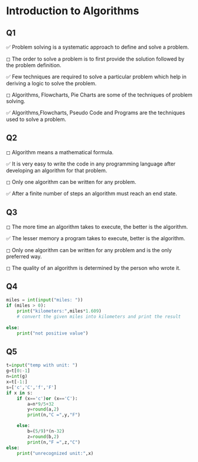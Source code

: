 # Introduction to Algorithms






## Q1

✅ Problem solving is a systematic approach to define and solve a problem.

◻︎ The order to solve a problem is to first provide the solution followed by the problem definition.

✅ Few techniques are required to solve a particular problem which help in deriving a logic to solve the problem.

◻︎ Algorithms, Flowcharts, Pie Charts are some of the techniques of problem solving.

✅ Algorithms,Flowcharts, Pseudo Code and Programs are the techniques used to solve a problem.

## Q2

◻︎ Algorithm means a mathematical formula.

✅ It is very easy to write the code in any programming language after developing an algorithm for that problem.

◻︎ Only one algorithm can be written for any problem.

✅ After a finite number of steps an algorithm must reach an end state.

## Q3

◻︎ The more time an algorithm takes to execute, the better is the algorithm.

✅ The lesser memory a program takes to execute, better is the algorithm.

◻︎ Only one algorithm can be written for any problem and is the only preferred way.

◻︎ The quality of an algorithm is determined by the person who wrote it.

## Q4


```python
miles = int(input("miles: "))
if (miles > 0):
    print("kilometers:",miles*1.609)
    # convert the given miles into kilometers and print the result
    
else:
    print("not positive value")

```

## Q5


```python
t=input("temp with unit: ")
g=t[0:-1]
n=int(g)
x=t[-1:]
s=['c','C','f','F']
if x in s:
    if (x=='c')or (x=='C'):
        a=n*9/5+32
        y=round(a,2)
        print(n,"C =",y,"F")

    else:
        b=(5/9)*(n-32)
        z=round(b,2)
        print(n,"F =",z,"C")
else:
    print("unrecognized unit:",x)
```
